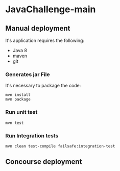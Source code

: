 # JavaChallenge-main

## Manual deployment
It's application requires the following:
- Java 8
- maven
- git

### Generates jar File
It's necessary to package the code:
```
mvn install
mvn package
```

### Run unit test
```
mvn test
```

### Run Integration tests
```
mvn clean test-compile failsafe:integration-test
```

## Concourse deployment

